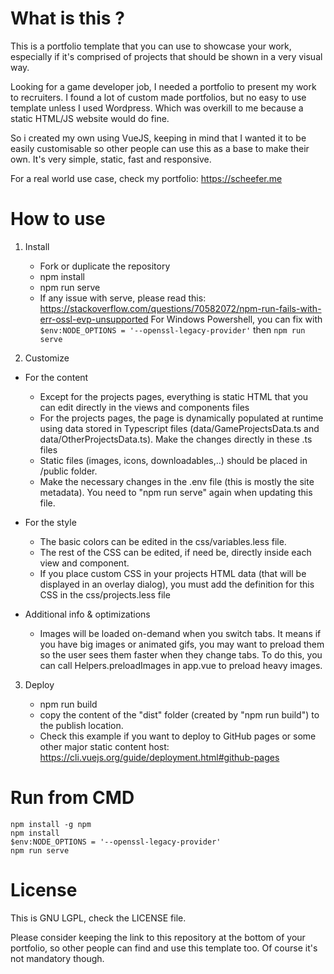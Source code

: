 # What is this ?
This is a portfolio template that you can use to showcase your work, especially if it's comprised of projects that should be shown in a very visual way.

Looking for a game developer job, I needed a portfolio to present my work to recruiters. I found a lot of custom made portfolios, but no easy to use template unless I used Wordpress. Which was overkill to me because a static HTML/JS website would do fine.

So i created my own using VueJS, keeping in mind that I wanted it to be easily customisable so other people can use this as a base to make their own. It's very simple, static, fast and responsive.

For a real world use case, check my portfolio: https://scheefer.me


# How to use

1. Install

    - Fork or duplicate the repository
    - npm install
    - npm run serve
    - If any issue with serve, please read this: https://stackoverflow.com/questions/70582072/npm-run-fails-with-err-ossl-evp-unsupported For Windows Powershell, you can fix with `$env:NODE_OPTIONS = '--openssl-legacy-provider'` then `npm run serve`

2. Customize
* For the content
    - Except for the projects pages, everything is static HTML that you can edit directly in the views and components files
    - For the projects pages, the page is dynamically populated at runtime using data stored in Typescript files (data/GameProjectsData.ts and data/OtherProjectsData.ts). Make the changes directly in these .ts files
    - Static files (images, icons, downloadables,..) should be placed in /public folder.
    - Make the necessary changes in the .env file (this is mostly the site metadata). You need to "npm run serve" again when updating this file.

* For the style
    - The basic colors can be edited in the css/variables.less file.
    - The rest of the CSS can be edited, if need be, directly inside each view and component.
    - If you place custom CSS in your projects HTML data (that will be displayed in an overlay dialog), you must add the definition for this CSS in the css/projects.less file

* Additional info & optimizations
    - Images will be loaded on-demand when you switch tabs. It means if you have big images or animated gifs, you may want to preload them so the user sees them faster when they change tabs. To do this, you can call Helpers.preloadImages in app.vue to preload heavy images.

3. Deploy

    - npm run build
    - copy the content of the "dist" folder (created by "npm run build") to the publish location.
    - Check this example if you want to deploy to GitHub pages or some other major static content host: https://cli.vuejs.org/guide/deployment.html#github-pages

# Run from CMD
```
npm install -g npm
npm install
$env:NODE_OPTIONS = '--openssl-legacy-provider'
npm run serve
```

# License

This is GNU LGPL, check the LICENSE file.

Please consider keeping the link to this repository at the bottom of your portfolio, so other people can find and use this template too. Of course it's not mandatory though.
